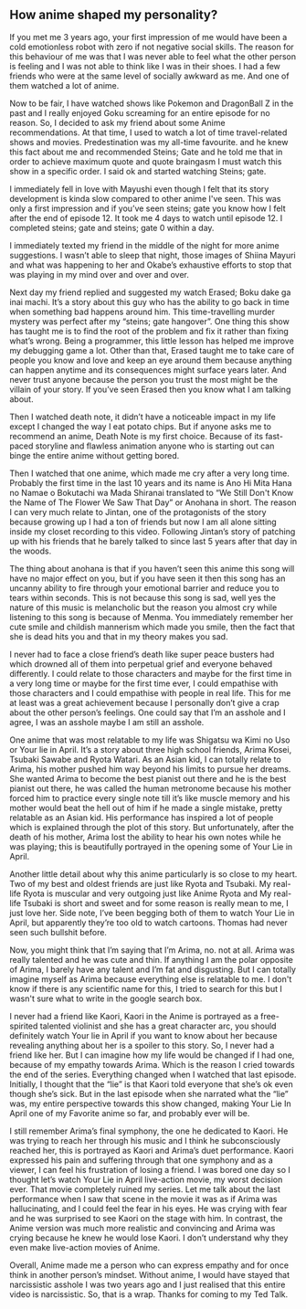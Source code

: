 ## How anime shaped my personality?

If you met me 3 years ago, your first impression of me would have been a cold emotionless robot with zero if not negative social skills. The reason for this behaviour of me was that I was never able to feel what the other person is feeling and I was not able to think like I was in their shoes. I had a few friends who were at the same level of socially awkward as me. And one of them watched a lot of anime.

Now to be fair, I have watched shows like Pokemon and DragonBall Z in the past and I really enjoyed Goku screaming for an entire episode for no reason. So, I decided to ask my friend about some Anime recommendations. At that time, I used to watch a lot of time travel-related shows and movies. Predestination was my all-time favourite. and he knew this fact about me and recommended Steins; Gate and he told me that in order to achieve maximum quote and quote braingasm I must watch this show in a specific order. I said ok and started watching Steins; gate.

I immediately fell in love with Mayushi even though I felt that its story development is kinda slow compared to other anime I've seen. This was only a first impression and if you’ve seen steins; gate you know how I felt after the end of episode 12. It took me 4 days to watch until episode 12. I completed steins; gate and steins; gate 0 within a day. 

I immediately texted my friend in the middle of the night for more anime suggestions. I wasn’t able to sleep that night, those images of Shiina Mayuri and what was happening to her and Okabe’s exhaustive efforts to stop that was playing in my mind over and over and over.

Next day my friend replied and suggested my watch Erased; Boku dake ga inai machi. It’s a story about this guy who has the ability to go back in time when something bad happens around him. This time-travelling murder mystery was perfect after my “steins; gate hangover”. One thing this show has taught me is to find the root of the problem and fix it rather than fixing what’s wrong. Being a programmer, this little lesson has helped me improve my debugging game a lot. Other than that, Erased taught me to take care of people you know and love and keep an eye around them because anything can happen anytime and its consequences might surface years later. And never trust anyone because the person you trust the most might be the villain of your story. If you’ve seen Erased then you know what I am talking about.

Then I watched death note, it didn’t have a noticeable impact in my life except I changed the way I eat potato chips. But if anyone asks me to recommend an anime, Death Note is my first choice. Because of its fast-paced storyline and flawless animation anyone who is starting out can binge the entire anime without getting bored.

Then I watched that one anime, which made me cry after a very long time. Probably the first time in the last 10 years and its name is Ano Hi Mita Hana no Namae o Bokutachi wa Mada Shiranai translated to “We Still Don't Know the Name of The Flower We Saw That Day” or Anohana in short. The reason I can very much relate to Jintan, one of the protagonists of the story because growing up I had a ton of friends but now I am all alone sitting inside my closet recording to this video. Following Jintan’s story of patching up with his friends that he barely talked to since last 5 years after that day in the woods. 

The thing about anohana is that if you haven’t seen this anime this song will have no major effect on you, but if you have seen it then this song has an uncanny ability to fire through your emotional barrier and reduce you to tears within seconds. This is not because this song is sad, well yes the nature of this music is melancholic but the reason you almost cry while listening to this song is because of Menma. You immediately remember her cute smile and childish mannerism which made you smile, then the fact that she is dead hits you and that in my theory makes you sad.

I never had to face a close friend’s death like super peace busters had which drowned all of them into perpetual grief and everyone behaved differently. I could relate to those characters and maybe for the first time in a very long time or maybe for the first time ever, I could empathise with those characters and I could empathise with people in real life. This for me at least was a great achievement because I personally don’t give a crap about the other person’s feelings. One could say that I’m an asshole and I agree, I was an asshole maybe I am still an asshole.

One anime that was most relatable to my life was Shigatsu wa Kimi no Uso or Your lie in April. It’s a story about three high school friends, Arima Kosei, Tsubaki Sawabe and Ryota Watari. As an Asian kid, I can totally relate to Arima, his mother pushed him way beyond his limits to pursue her dreams. She wanted Arima to become the best pianist out there and he is the best pianist out there, he was called the human metronome because his mother forced him to practice every single note till it’s like muscle memory and his mother would beat the hell out of him if he made a single mistake, pretty relatable as an Asian kid. His performance has inspired a lot of people which is explained through the plot of this story. But unfortunately, after the death of his mother, Arima lost the ability to hear his own notes while he was playing; this is beautifully portrayed in the opening some of Your Lie in April. 

Another little detail about why this anime particularly is so close to my heart. Two of my best and oldest friends are just like Ryota and Tsubaki. My real-life Ryota is muscular and very outgoing just like Anime Ryota and My real-life Tsubaki is short and sweet and for some reason is really mean to me, I just love her. Side note, I’ve been begging both of them to watch Your Lie in April, but apparently they’re too old to watch cartoons. Thomas had never seen such bullshit before.

Now, you might think that I’m saying that I’m Arima, no. not at all. Arima was really talented and he was cute and thin. If anything I am the polar opposite of Arima, I barely have any talent and I’m fat and disgusting. But I can totally imagine myself as Arima because everything else is relatable to me. I don't know if there is any scientific name for this, I tried to search for this but I wasn't sure what to write in the google search box.

I never had a friend like Kaori, Kaori in the Anime is portrayed as a free-spirited talented violinist and she has a great character arc, you should definitely watch Your lie in April if you want to know about her because revealing anything about her is a spoiler to this story. So, I never had a friend like her. But I can imagine how my life would be changed if I had one, because of my empathy towards Arima. Which is the reason I cried towards the end of the series. Everything changed when I watched that last episode. Initially, I thought that the “lie” is that Kaori told everyone that she’s ok even though she’s sick. But in the last episode when she narrated what the “lie” was, my entire perspective towards this show changed, making Your Lie In April one of my Favorite anime so far, and probably ever will be.

I still remember Arima’s final symphony, the one he dedicated to Kaori. He was trying to reach her through his music and I think he subconsciously reached her, this is portrayed as Kaori and Arima’s duet performance. Kaori expressed his pain and suffering through that one symphony and as a viewer, I can feel his frustration of losing a friend. I was bored one day so I thought let’s watch Your Lie in April live-action movie, my worst decision ever. That movie completely ruined my series. Let me talk about the last performance when I saw that scene in the movie it was as if Arima was hallucinating, and I could feel the fear in his eyes. He was crying with fear and he was surprised to see Kaori on the stage with him. In contrast, the Anime version was much more realistic and convincing and Arima was crying because he knew he would lose Kaori. I don’t understand why they even make live-action movies of Anime.

Overall, Anime made me a person who can express empathy and for once think in another person’s mindset. Without anime, I would have stayed that narcissistic asshole I was two years ago and I just realised that this entire video is narcissistic. So, that is a wrap. Thanks for coming to my Ted Talk.
